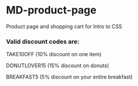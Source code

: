 # MD-product-page
Product page and shopping cart for Intro to CSS

### Valid discount codes are:
TAKE10OFF (10% discount on one item)

DONUTLOVER15 (15% discount on donuts)

BREAKFAST5 (5% discount on your entire breakfast)
